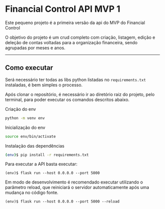 # Financial Control API MVP 1

Este pequeno projeto é a primeira versão da api do MVP do Financial Control

O objetivo do projeto é um crud completo com criação, listagem, edição e deleção de contas voltadas para a organização financeira, sendo agrupadas por meses e anos.

---
## Como executar

Será necessário ter todas as libs python listadas no `requirements.txt` instaladas, é bem simples o processo.

Após clonar o repositório, é necessário ir ao diretório raiz do projeto, pelo terminal, para poder executar os comandos descritos abaixo.

Criação do env

```bash
python -m venv env
```
Inicialização do env

```bash
source env/bin/activate
```
Instalação das dependências

```bash
(env)$ pip install -r requirements.txt
```

Para executar a API  basta executar:

```
(env)$ flask run --host 0.0.0.0 --port 5000
```

Em modo de desenvolvimento é recomendado executar utilizando o parâmetro reload, que reiniciará o servidor
automaticamente após uma mudança no código fonte. 

```
(env)$ flask run --host 0.0.0.0 --port 5000 --reload
```
